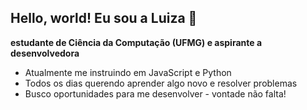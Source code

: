 ## Hello, world! Eu sou a Luiza 👋

**estudante de Ciência da Computação (UFMG) e aspirante a desenvolvedora**

- Atualmente me instruindo em JavaScript e Python
- Todos os dias querendo aprender algo novo e resolver problemas
- Busco oportunidades para me desenvolver - vontade não falta!
